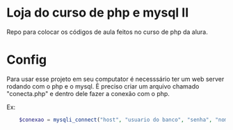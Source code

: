 # Loja do curso de php e mysql II
Repo para colocar os códigos de aula feitos no curso de php da alura.
# Config
Para usar esse projeto em seu computator é necesssário ter um web server rodando com o php e o mysql.
È preciso criar um arquivo chamado "conecta.php" e dentro dele fazer a conexão com o php.

Ex:
```php
    $conexao = mysqli_connect("host", "usuario do banco", "senha", "nome do banco");
```
 
